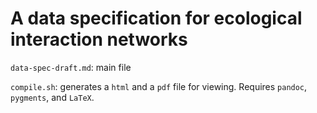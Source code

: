 # A data specification for ecological interaction networks

`data-spec-draft.md`: main file

`compile.sh`: generates a `html` and a `pdf` file for viewing. Requires `pandoc`, `pygments`, and `LaTeX`.